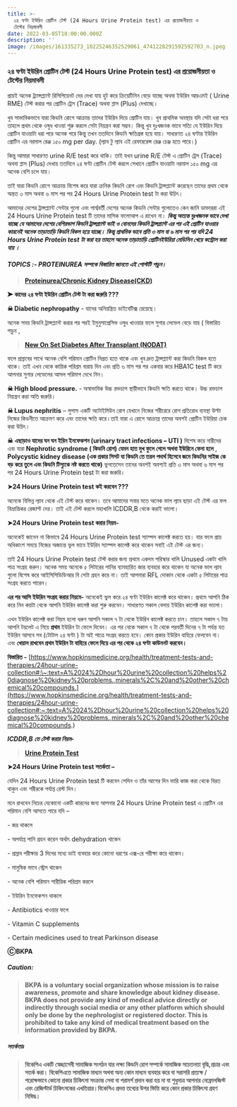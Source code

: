 ```yaml
---
title: >-
  ২৪ ঘণ্টা ইউরিন প্রোটিন টেস্ট (24 Hours Urine Protein test) এর প্রয়োজনীয়তা ও
  টেস্টের নিয়মাবলী
date: 2022-03-05T18:00:00.000Z
description: ''
image: /images/161335273_10225246352529061_4741228291592592703_n.jpeg
---
```


### ২৪ ঘণ্টা ইউরিন প্রোটিন টেস্ট (24 Hours Urine Protein test) এর প্রয়োজনীয়তা ও টেস্টের নিয়মাবলী

প্রায়ই অনেক ট্র্যান্সপ্ল্যান্ট রিসিপিয়েনট দের দেখা যায় হুট করে ক্রিয়েটিনিন বেড়ে যাচ্ছে অথবা ইউরিন আরএমই ( Urine RME) টেস্ট করার পর প্রোটিন ট্রেস (Trace) অথবা প্লাস (Plus) দেখাচ্ছে।

খুব সাভাবিকভাবে যারা কিডনি রোগে আক্রান্ত তাদের ইউরিন দিয়ে প্রোটিন যায়। খুব প্রাথমিক অবস্থায় যদি সেটা ধরা পরে তাহলে প্রথম থেকে ওষুধ খাওয়া শুরু করলে সেটা নিয়ন্ত্রন করা সম্ভব। কিন্তু খুব দুঃখজনক ভাবে সত্যি যে ইউরিন দিয়ে প্রোটিন যাওয়াটা ধরা পরে অনেক পরে কিন্তু তখন ততদিনে কিডনি ক্ষতিগ্রস্ত হয়ে যায়। সাধারণত ২৪ ঘণ্টার ইউরিন প্রোটিন এর নরমাল রেঞ্জ ১৫০ mg per day. (ল্যাব টু ল্যাব এই রেফাররেন্স রেঞ্জ চেঞ্জ হতে পারে।)

কিন্তু আমারা সাধারণত urine R/E test করে থাকি। তাই যখন urine R/E টেস্ট এ প্রোটিন ট্রেস (Trace) অথবা প্লাস (Plus) দেখায় ততদিনে ২৪ ঘণ্টা প্রোটিন টেস্ট করলে সেখানে প্রোটিন যাওয়াটা নরমাল ১৫০ mg এর অনেক বেশি চলে যায়।

তাই যারা কিডনি রোগে আক্রান্ত বিশেষ করে যারা ক্রনিক কিডনি রোগ এবং কিডনি ট্রান্সপ্ল্যান্ট করেছেন তাদের প্রথম থেকে অন্তত ৩ মাস অথবা ৬ মাস পর পর 24 Hours Urine Protein test টা করা উচিৎ।

আমাদের দেশের ট্রান্সপ্ল্যান্ট সেন্টার গুলো এবং পার্শ্ববর্তী দেশের অনেক কিডনি সেন্টার গুলোতেও কেন জানি ডাক্তাররা এই 24 Hours Urine Protein test টি তাদের মাসিক ফলোআপ এ রাখেন না। ***কিন্তু অত্যন্ত দুঃখজনক ভাবে দেখা যাচ্ছে যে আমাদের দেশের বেশিরভাগ কিডনি ট্রান্সপ্ল্যান্ট ভাই ও বোনদের কিডনি ট্রান্সপ্ল্যান্ট এর পর এই প্রোটিন যাওয়ার কারনেই অনেক তাড়াতাড়ি কিডনি বিকল হয়ে যাচ্ছে। কিন্তু প্রাথমিক ভাবে প্রতি ৩ মাস বা ৬ মাস পর পর যদি 24 Hours Urine Protein test টা করা হয় তাহলে অনেক তাড়াতাড়ি প্রোটিনইউরিয়া মেডিসিন খেয়ে কন্ট্রোল করা যায় ।***

####

#### ***TOPICS :- PROTEINUREA সম্পকে বিস্তারিত জানতে*** ***এই পোস্টটি পড়ুন।***

> **[Proteinurea/Chronic Kidney Disease(CKD)](https://bkpa.net/proteinurea-ckd/ "Proteinurea/Chronic Kidney Disease(CKD)")**

**➤ কাদের ২৪ ঘণ্টা ইউরিন প্রোটিন টেস্ট টা করা জরুরি ???**

**☠ Diabetic nephropathy** - যাদের অনিয়ন্ত্রিত ডাইবেটিক্স রেয়েছে।

অনেক সময় কিডনি ট্রান্সপ্ল্যান্ট করার পর পরই ইমুনুসাপ্রেসিভ ওষুধ খাওয়ার ফলে সুগার লেভেল বেড়ে যায় ( বিস্তারিত পড়ুন ,

> **[New On Set Diabetes After Transplant (NODAT)](https://bkpa.net/new-on-set-diabetes-after-transplant-nodat/ "New On Set Diabetes After Transplant (NODAT)")**

ফলে প্রস্রাবের সাথে অনেক বেশি পরিমান প্রোটিন নিগ্রত হতে থাকে এবং খুব দ্রুত ট্রান্সপ্ল্যান্ট করা কিডনি বিকল হতে থাকে। তাই এখন থেকে কায়িক পরিশ্রম বারায় দিন এবং প্রতি ৬ মাস পর পর একবার করে HBA1C test টি করে আপনার সুগার লেভেলের আসল পরিমাপ দেখে নিন।

**☠ High blood pressure.** - অস্বাভাবিক উচ্চ রক্তচাপ স্থায়ীভাবে কিডনি ক্ষতি করতে থাকে। উচ্চ রক্তচাপ নিয়ন্ত্রন করা অতি জরুরি।

**☠ Lupus nephritis** – লুপাস একটি অটোইমিউন রোগ যেখানে নিজের শরীরেরে রোগ প্রতিরোধ ব্যবস্থা উল্টা নিজের কিডনীতে আক্রমণ করে এবং তাদের ক্ষতি করে।তাই যারা এ রোগে আক্রান্ত্র তাদের অবশই প্রোটিন ইউরিয়া চেক করা উচিৎ।

**☠** **এছাড়াও যাদের ঘন ঘন ইরিন ইনফেকশন (urinary tract infections – UTI )** বিশেষ করে নারীদের এবং যারা **Nephrotic syndrome ( কিডনি রোগ) যেমন হাত মুখ ফুলে গেলে অথবা ইউরিনে ফেনা হলে** , **Polycystic kidney disease (এক প্রকার সিসট যা কিডনি তে তরল পদার্থ হিসেবে জমে কিডনির সাইজ কে বড় করে তুলে এবং কিডনি টিস্যুকে নষ্ট করতে থাকে)** ভুগতেসেন তাদের অবশই অবশ্যই প্রতি ৩ মাস অথবা ৬ মাস পর পর 24 Hours Urine Protein test টা করা জরুরি।

**➤24 Hours Urine Protein test কই করবেন ???**

অনেকে বিভিন্ন ল্যাব থেকে এই টেস্ট করে থাকেন। তবে আমাদের সবার মতে অনেক ভাল ল্যাব ছাড়া এই টেস্ট এর ফল বিভ্রান্তিকর রেজাল্ট দেয়। তাই এই টেস্ট করলে মহাখালি ICDDR,B থেকে করাই ভালো।

**➤24 Hours Urine Protein test করার নিয়ম-**

অনেকেই জানেন না কিভাবে 24 Hours Urine Protein test স্যাম্পল কালেক্ট করতে হয়। যার ফলে প্রায় অধিকাংশ সময়ে নিজের অজান্তে ভুল ভাবে ইউরিন স্যাম্পল কালেক্ট করে থাকেন সবাই এই টেস্ট এর জন্য।

তাই 24 Hours Urine Protein test টেস্ট করার জন্য প্রথমে একদম পরিস্কার খালি Unused একটা খালি পাত্র সংগ্রহ করুন। অনেক সময় অনেকে ৫ লিটারের পানির ব্যাবহারিত জার ব্যবহার করে থাকেন যা অনেক ভাল ল্যাব গুলো বিশেষ করে আইসিসিডিডিআর বি সেটা গ্রহন করে না। তাই আপনারা RFL দোকান থেকে একটা ৫ লিটারের পাত্র সংগ্রহ করতে পারেন।

**এর পর আসি ইউরিন সংগ্রহ করার নিয়মে-** অনেকেই ভুল করে ২৪ ঘণ্টা ইউরিন কালেক্ট করে থাকেন। প্রথমে আপনি ঠিক করে নিন কয়টা থেকে আপনি ইউরিন কালেক্ট করা শুরু করবেন। সাধারণত সকাল বেলায় ইউরিন কালেক্ট করা ভালো।

এখন ইউরিন কালেক্ট করা নিয়ম হলো ধরুন আপনি সকাল ৭ টা থেকে ইউরিন কালেক্ট করতে চান। তাহলে সকাল ৭ টায় আপনি টয়লেট এ গিয়ে **প্রথম** ইউরিন টা ফেলে দিবেন। এর পর থেকে সকাল ৭ টা থেকে পরবর্তী দিনের ৭ টা পর্যন্ত যত ইউরিন আসবে সব (টোটাল ২৪ ঘণ্টা ) টা অই পাত্রে সংগ্রহ করতে হবে। কোন প্রকার ইউরিন বাহিরে ফেলবেন না। এবং **খেয়াল রাখবেন প্রথম ইউরিন টা বাহিরে ফেলে দিয়ে এর পর থেকে ২৪ ঘণ্টা কাউননট করবেন।**

**বিস্তারিত -** [https://www.hopkinsmedicine.org/health/treatment-tests-and-therapies/24hour-urine-collection#:\~:text=A%2024%2Dhour%20urine%20collection%20helps%20diagnose%20kidney%20problems.,minerals%2C%20and%20other%20chemical%20compounds.](https://www.hopkinsmedicine.org/health/treatment-tests-and-therapies/24hour-urine-collection#:~:text=A%2024%2Dhour%20urine%20collection%20helps%20diagnose%20kidney%20problems.,minerals%2C%20and%20other%20chemical%20compounds.)

***ICDDR,B তে টেস্ট করার নিয়ম-***

> **[Urine Protein Test](https://bkpa.net/urine-protein-test/ "Urine Protein Test")**

**➤24 Hours Urine Protein test সতর্কতা –**

যেদিন 24 Hours Urine Protein test টি করবেন সেদিন ও তাঁর আগের দিন ভারি কাজ করা থেকে বিরত থাকুন এবং শরীরকে পর্যাপ্ত রেস্ট দিন।

মনে রাখবেন নিচের যেকোনো একটি কারনের জন্য আপনার 24 Hours Urine Protein test এ প্রোটিন এর পরিমান বেশি আসতে পারে যদি –

\- জর থাকলে

\- অপর্যাপ্ত পানি গ্রহন করেন অর্থাৎ dehydration থাকেন

\- প্রস্রাব পরীক্ষার 3 দিনের মধ্যে ডাই ব্যবহার করে কোনো ধরণের এক্স-রে পরীক্ষা করে থাকেন।

\- মানুষিক ভাবে স্ট্রেস থাকেন

\- অনেক বেশি পরিমান শারীরিক পরিশ্রম করলে

\- ইউরিন ইনফেকশন থাকলে

\- Antibiotics খাওয়ার ফলে

\- Vitamin C supplements

\- Certain medicines used to treat Parkinson disease

**ⒸBKPA**

##### **Caution:**

> **BKPA is a voluntary social organization whose mission is to raise awareness, promote and share knowledge about kidney disease. BKPA does not provide any kind of medical advice directly or indirectly through social media or any other platform which should only be done by the nephrologist or registered doctor. This is prohibited to take any kind of medical treatment based on the information provided by BKPA.**

##### **সতর্কতাঃ**

> **বিকেপিএ একটি স্বেচ্ছাসেবী সামাজিক সংগঠন যার লক্ষ্য কিডনি রোগ সম্পর্কে সামাজিক সচেতনতা বৃদ্ধি,প্রচার এবং সতর্ক করা। বিকেপিএতে সামাজিক মাধ্যম অথবা অন্য কোন মাধ্যম ব্যবহার করে বা সরাসরি প্রত্যক্ষ / পরোক্ষভাবে কোনো প্রকার চিকিৎসা সংক্রান্ত সেবা বা পরামর্শ প্রদান করা হয় না যা শুধুমাত্র আপনার নেফ্রোলজিস্ট এবং রেজিস্টার্ড চিকিৎসকের এখতিয়ার।বিকেপিএ প্রদত্ত তথ্যের উপর ভিত্তি করে কোন প্রকার চিকিৎসা গ্রহণ নিষিদ্ধ।**
